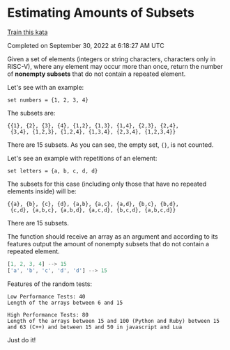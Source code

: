 # Estimating Amounts of Subsets

[Train this kata](https://www.codewars.com/kata/584703d76f6cf6ffc6000275)

Completed on September 30, 2022 at 6:18:27 AM UTC

Given a set of elements (integers or string characters, characters only in RISC-V), where any element may occur more than once, return the number of **nonempty subsets** that do not contain a repeated element.

Let's see with an example:

```
set numbers = {1, 2, 3, 4}
```

The subsets are:

```
{{1}, {2}, {3}, {4}, {1,2}, {1,3}, {1,4}, {2,3}, {2,4}, 
 {3,4}, {1,2,3}, {1,2,4}, {1,3,4}, {2,3,4}, {1,2,3,4}}
```
There are 15 subsets.  As you can see, the empty set, `{}`, is not counted.

Let's see an example with repetitions of an element:

```
set letters = {a, b, c, d, d}
```

The subsets for this case (including only those that have no repeated elements inside) will be:

```
{{a}, {b}, {c}, {d}, {a,b}, {a,c}, {a,d}, {b,c}, {b,d},
 {c,d}, {a,b,c}, {a,b,d}, {a,c,d}, {b,c,d}, {a,b,c,d}}
```
There are 15 subsets.

The function should receive an array as an argument and according to its features output the amount of nonempty subsets that do not contain a repeated element.

```javascript
[1, 2, 3, 4] --> 15
['a', 'b', 'c', 'd', 'd'] --> 15
```

Features of the random tests:

```
Low Performance Tests: 40
Length of the arrays between 6 and 15

High Performance Tests: 80
Length of the arrays between 15 and 100 (Python and Ruby) between 15 and 63 (C++) and between 15 and 50 in javascript and Lua
```

Just do it!